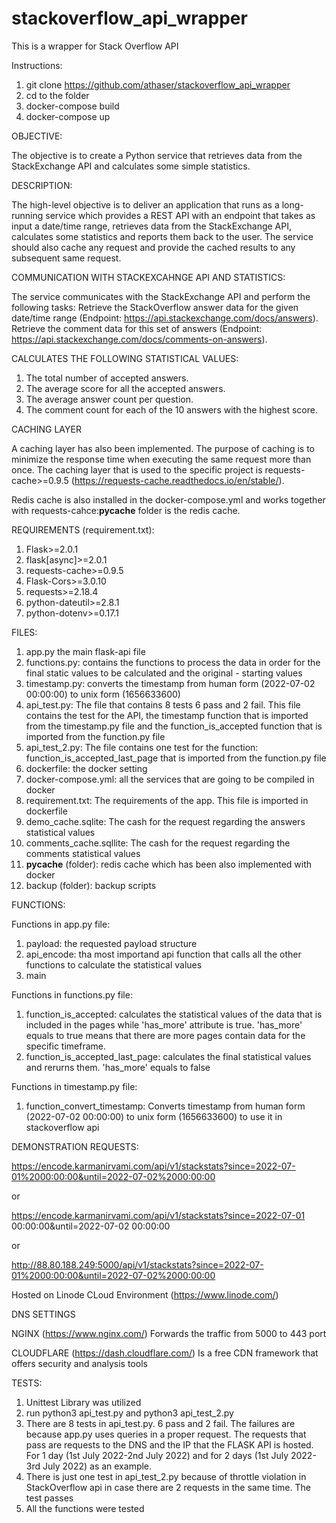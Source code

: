 # stackoverflow_api_wrapper
This is a wrapper for Stack Overflow API

Instructions:

1) git clone https://github.com/athaser/stackoverflow_api_wrapper
2) cd to the folder
3) docker-compose build
4) docker-compose up

OBJECTIVE:

The objective is to create a Python service that retrieves data from the StackExchange API and calculates some simple statistics.

DESCRIPTION:

The high-level objective is to deliver an application that runs as a long-running service which provides a REST API with an endpoint that takes as input a date/time range, retrieves data from the StackExchange API, calculates some statistics and reports them back to the user. The service should also cache any request and provide the cached results to any subsequent same request.

COMMUNICATION WITH STACKEXCAHNGE API AND STATISTICS:

The service communicates with the StackExchange API and perform the following tasks:
Retrieve the StackOverflow answer data for the given date/time range (Endpoint: https://api.stackexchange.com/docs/answers).
Retrieve the comment data for this set of answers  (Endpoint: https://api.stackexchange.com/docs/comments-on-answers).

CALCULATES THE FOLLOWING STATISTICAL VALUES:

1. The total number of accepted answers.
2. The average score for all the accepted answers.
3. The average answer count per question.
4. The comment count for each of the 10 answers with the highest score.

CACHING LAYER

A caching layer has also been implemented. The purpose of caching is to minimize the response time when executing the same request more than once.
The caching layer that is used to the specific project is requests-cache>=0.9.5 (https://requests-cache.readthedocs.io/en/stable/).

Redis cache is also installed in the docker-compose.yml and works together with requests-cahce:__pycache__ folder is the redis cache.

REQUIREMENTS (requirement.txt):
1. Flask>=2.0.1
2. flask[async]>=2.0.1
3. requests-cache>=0.9.5
4. Flask-Cors>=3.0.10
5. requests>=2.18.4
6. python-dateutil>=2.8.1
7. python-dotenv>=0.17.1

FILES:
1. app.py the main flask-api file
2. functions.py: contains the functions to process the data in order for the final static values to be calculated and the original - starting values
3. timestamp.py: converts the timestamp from human form (2022-07-02 00:00:00) to unix form (1656633600)
4. api_test.py: The file that contains 8 tests 6 pass and 2 fail. This file contains the test for the API, the timestamp function that is imported from the timestamp.py file and the function_is_accepted function that is imported from the function.py file
5. api_test_2.py: The file contains one test for the function: function_is_accepted_last_page that is imported from the function.py file
6. dockerfile: the docker setting
7. docker-compose.yml: all the services that are going to be compiled in docker
8. requirement.txt: The requirements of the app. This file is imported in dockerfile
9. demo_cache.sqlite: The cash for the request regarding the answers statistical values
10. comments_cache.sqllite: The cash for the request regarding the comments statistical values
11. __pycache__ (folder): redis cache which has been also implemented with docker
12. backup (folder): backup scripts

FUNCTIONS:

Functions in app.py file:
1. payload: the requested payload structure
2. api_encode: tha most importand api function that calls all the other functions to calculate the statistical values
3. main

Functions in functions.py file:
1. function_is_accepted: calculates the statistical values of the data that is included in the pages while 'has_more' attribute is true. 'has_more' equals to true means that there are more pages contain data for the specific timeframe.
2. function_is_accepted_last_page: calculates the final statistical values and rerurns them. 'has_more' equals to false

Functions in timestamp.py file:
1. function_convert_timestamp: Converts timestamp from human form (2022-07-02 00:00:00) to unix form (1656633600) to use it in stackoverflow api


DEMONSTRATION REQUESTS:

https://encode.karmanirvami.com/api/v1/stackstats?since=2022-07-01%2000:00:00&until=2022-07-02%2000:00:00

or

https://encode.karmanirvami.com/api/v1/stackstats?since=2022-07-01 00:00:00&until=2022-07-02 00:00:00

or

http://88.80.188.249:5000/api/v1/stackstats?since=2022-07-01%2000:00:00&until=2022-07-02%2000:00:00

Hosted on Linode CLoud Environment (https://www.linode.com/)

DNS SETTINGS

NGINX (https://www.nginx.com/)
Forwards the traffic from 5000 to 443 port

CLOUDFLARE (https://dash.cloudflare.com/)
Is a free CDN framework that offers security and analysis tools

TESTS:
1. Unittest Library was utilized 
2. run python3 api_test.py and python3 api_test_2.py
3. There are 8 tests in api_test.py. 6 pass and 2 fail. The failures are because app.py uses queries in a proper request. The requests that pass are requests to the DNS and the IP that the FLASK API is hosted. For 1 day (1st July 2022-2nd July 2022)
and for 2 days (1st July 2022-3rd July 2022) as an example. 
4. There is just one test in api_test_2.py because of throttle violation in StackOverflow api in case there are 2 requests in the same time. The test passes
5. All the functions were tested

